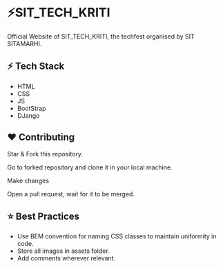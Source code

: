 
# ⚡SIT_TECH_KRITI

Official Website of SIT_TECH_KRITI, the techfest organised by SIT SITAMARHI.

## ⚡ Tech Stack

- HTML
- CSS
- JS
- BootStrap
- DJango


## ❤️ Contributing

Star & Fork this repository.

Go to forked repository and clone it in your local machine.

Make changes 

Open a pull request, wait for it to be merged.


## ⭐ Best Practices
- Use BEM convention for naming CSS classes to maintain uniformity in code.
- Store all images in assets folder.
- Add comments wherever relevant.
